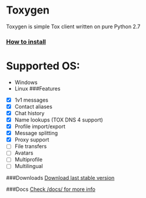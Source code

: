 # Toxygen 
Toxygen is simple Tox client written on pure Python 2.7
### [How to install](/docs/install.md)

# Supported OS:
- Windows
- Linux
###Features

- [x] 1v1 messages
- [x] Contact aliases
- [x] Chat history
- [x] Name lookups (TOX DNS 4 support)
- [x] Profile import/export
- [x] Message splitting
- [x] Proxy support
- [ ] File transfers
- [ ] Avatars
- [ ] Multiprofile
- [ ] Multilingual

###Downloads
[Download last stable version](https://github.com/xveduk/toxygen/archive/master.zip)

###Docs
[Check /docs/ for more info](/docs/)

